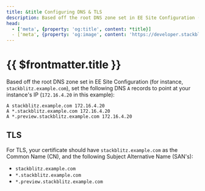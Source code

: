 ```yaml
---
title: &title Configuring DNS & TLS
description: Based off the root DNS zone set in EE Site Configuration (for instance, `stackblitz.example.com`), set the following DNS `A` records to point at your instance's IP.
head:
  - ['meta', {property: 'og:title', content: *title}] 
  - ['meta', {property: 'og:image', content: 'https://developer.stackblitz.com/img/og/enterprise-configuring-dns-tls.png'}]
---
```


# {{ $frontmatter.title }}

Based off the root DNS zone set in EE Site Configuration (for instance, `stackblitz.example.com`), set the following DNS `A` records to point at your instance's IP (`172.16.4.20` in this example):

```
A stackblitz.example.com 172.16.4.20
A *.stackblitz.example.com 172.16.4.20
A *.preview.stackblitz.example.com 172.16.4.20
```

## TLS

For TLS, your certificate should have `stackblitz.example.com` as the Common Name (CN), and the following Subject Alternative Name (SAN's):

- `stackblitz.example.com`
- `*.stackblitz.example.com`
- `*.preview.stackblitz.example.com`
